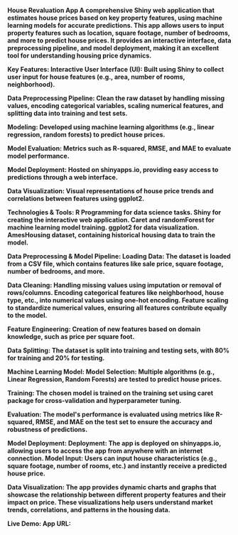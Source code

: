 <B>House Revaluation App
A comprehensive Shiny web application that estimates house prices based on key property features, using machine learning models for accurate predictions.
This app allows users to input property features such as location, square footage, number of bedrooms, and more to predict house prices.
It provides an interactive interface, data preprocessing pipeline, and model deployment, making it an excellent tool for understanding housing price dynamics. 

Key Features: Interactive User Interface (UI): Built using Shiny to collect user input for house features (e.g., area, number of rooms, neighborhood). 

Data Preprocessing Pipeline: Clean the raw dataset by handling missing values, encoding categorical variables, scaling numerical features, and splitting data into training and test sets. 

Modeling: Developed using machine learning algorithms (e.g., linear regression, random forests) to predict house prices. 

Model Evaluation: Metrics such as R-squared, RMSE, and MAE to evaluate model performance. 

Model Deployment: Hosted on shinyapps.io, providing easy access to predictions through a web interface. 

Data Visualization: Visual representations of house price trends and correlations between features using ggplot2.


Technologies & Tools: R Programming for data science tasks. Shiny for creating the interactive web application.
Caret and randomForest for machine learning model training. ggplot2 for data visualization. AmesHousing dataset, containing historical housing data to train the model.

Data Preprocessing & Model Pipeline: Loading Data: The dataset is loaded from a CSV file, which contains features like sale price, square footage, number of bedrooms, and more.

Data Cleaning: Handling missing values using imputation or removal of rows/columns. Encoding categorical features like neighborhood, house type, etc., into numerical values using one-hot encoding. Feature scaling to standardize numerical values, ensuring all features contribute equally to the model. 

Feature Engineering: Creation of new features based on domain knowledge, such as price per square foot. 

Data Splitting: The dataset is split into training and testing sets, with 80% for training and 20% for testing.



Machine Learning Model: Model Selection: Multiple algorithms (e.g., Linear Regression, Random Forests) are tested to predict house prices.

Training: The chosen model is trained on the training set using caret package for cross-validation and hyperparameter tuning.

Evaluation: The model's performance is evaluated using metrics like R-squared, RMSE, and MAE on the test set to ensure the accuracy and robustness of predictions.


Model Deployment: Deployment: The app is deployed on shinyapps.io, allowing users to access the app from anywhere with an internet connection. Model Input: Users can input house characteristics (e.g., square footage, number of rooms, etc.) and instantly receive a predicted house price.


Data Visualization: The app provides dynamic charts and graphs that showcase the relationship between different property features and their impact on price.
These visualizations help users understand market trends, correlations, and patterns in the housing data.

Live Demo: App URL: 
